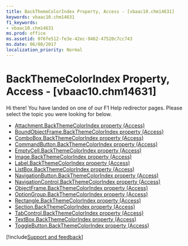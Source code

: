 ```yaml
---
title: BackThemeColorIndex Property, Access - [vbaac10.chm14631]
keywords: vbaac10.chm14631
f1_keywords:
- vbaac10.chm14631
ms.prod: office
ms.assetid: 076fe512-fe3e-42ec-9462-47520c7cc743
ms.date: 06/08/2017
localization_priority: Normal
---
```



# BackThemeColorIndex Property, Access - [vbaac10.chm14631]

Hi there! You have landed on one of our F1 Help redirector pages. Please select the topic you were looking for below.

- [Attachment.BackThemeColorIndex property (Access)](http://msdn.microsoft.com/library/c1f88ca4-825e-4a35-2896-60d982a36819%28Office.15%29.aspx)
- [BoundObjectFrame.BackThemeColorIndex property (Access)](http://msdn.microsoft.com/library/e0efd6e0-9d58-85c8-0bac-1456044013cd%28Office.15%29.aspx)
- [ComboBox.BackThemeColorIndex property (Access)](http://msdn.microsoft.com/library/fd8dc917-9cb7-94ca-5bcf-0d8e1f741fbb%28Office.15%29.aspx)
- [CommandButton.BackThemeColorIndex property (Access)](http://msdn.microsoft.com/library/891e6d86-5935-1d75-1cda-ea5bcb422583%28Office.15%29.aspx)
- [EmptyCell.BackThemeColorIndex property (Access)](http://msdn.microsoft.com/library/066e08aa-7f83-fb6f-195c-a212355b7b1d%28Office.15%29.aspx)
- [Image.BackThemeColorIndex property (Access)](http://msdn.microsoft.com/library/9b15a086-0ff4-3ffb-4828-c22486bfc8c5%28Office.15%29.aspx)
- [Label.BackThemeColorIndex property (Access)](http://msdn.microsoft.com/library/80e07716-0b29-c926-6433-5b4660ae080a%28Office.15%29.aspx)
- [ListBox.BackThemeColorIndex property (Access)](http://msdn.microsoft.com/library/d738236a-d635-7ef6-7626-71494a4811fc%28Office.15%29.aspx)
- [NavigationButton.BackThemeColorIndex property (Access)](http://msdn.microsoft.com/library/02c8f49a-d16a-05d1-b4e9-2d71285d4880%28Office.15%29.aspx)
- [NavigationControl.BackThemeColorIndex property (Access)](http://msdn.microsoft.com/library/7f9e0ebe-0b25-28ed-5b68-e5ead2c72ef0%28Office.15%29.aspx)
- [ObjectFrame.BackThemeColorIndex property (Access)](http://msdn.microsoft.com/library/9c4cbfee-2026-2caa-922d-d7345cc026f5%28Office.15%29.aspx)
- [OptionGroup.BackThemeColorIndex property (Access)](http://msdn.microsoft.com/library/9dfc95ad-a996-d24d-b623-130d6647e430%28Office.15%29.aspx)
- [Rectangle.BackThemeColorIndex property (Access)](http://msdn.microsoft.com/library/8a83be63-159d-c5df-4e0a-a04d72a61a46%28Office.15%29.aspx)
- [Section.BackThemeColorIndex property (Access)](http://msdn.microsoft.com/library/70977458-8331-f5c7-3aa3-6e9729ea50cf%28Office.15%29.aspx)
- [TabControl.BackThemeColorIndex property (Access)](http://msdn.microsoft.com/library/696df45f-b0b7-f0ec-122e-1bd2241b09a7%28Office.15%29.aspx)
- [TextBox.BackThemeColorIndex property (Access)](http://msdn.microsoft.com/library/a66a4839-3ab9-4867-b725-e613527bc94b%28Office.15%29.aspx)
- [ToggleButton.BackThemeColorIndex property (Access)](http://msdn.microsoft.com/library/9d8c3d6d-e992-b1a6-b005-487270e1fe43%28Office.15%29.aspx)

[!include[Support and feedback](~/includes/feedback-boilerplate.md)]
